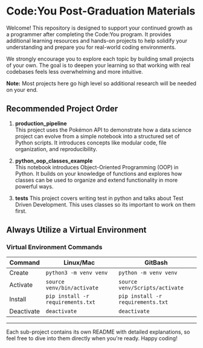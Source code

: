 # Code:You Post-Graduation Materials

Welcome! This repository is designed to support your continued growth as a programmer after completing the Code:You program. It provides additional learning resources and hands-on projects to help solidify your understanding and prepare you for real-world coding environments.

We strongly encourage you to explore each topic by building small projects of your own. The goal is to deepen your learning so that working with real codebases feels less overwhelming and more intuitive.

**Note:** Most projects here go high level so additional research will be needed on your end.

## Recommended Project Order

1. **production_pipeline**  
   This project uses the Pokémon API to demonstrate how a data science project can evolve from a simple notebook into a structured set of Python scripts. It introduces concepts like modular code, file organization, and reproducibility.

2. **python_oop_classes_example**  
   This notebook introduces Object-Oriented Programming (OOP) in Python. It builds on your knowledge of functions and explores how classes can be used to organize and extend functionality in more powerful ways.

3. **tests**
  This project covers writing test in python and talks about Test Driven Development. This uses classes so its important to work on them first. 


## Always Utilize a Virtual Environment


### Virtual Environment Commands
| Command | Linux/Mac | GitBash |
| ------- | --------- | ------- |
| Create | `python3 -m venv venv` | `python -m venv venv` |
| Activate | `source venv/bin/activate` | `source venv/Scripts/activate` |
| Install | `pip install -r requirements.txt` | `pip install -r requirements.txt` |
| Deactivate | `deactivate` | `deactivate` |

---

Each sub-project contains its own README with detailed explanations, so feel free to dive into them directly when you're ready. Happy coding!
